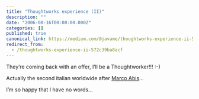 ```yaml
---
title: "Thoughtworks experience (II)"
description: ""
date: "2006-08-16T00:00:00.000Z"
categories: []
published: true
canonical_link: https://medium.com/@javame/thoughtworks-experience-ii-572c39ba8acf
redirect_from:
  - /thoughtworks-experience-ii-572c39ba8acf
---
```


They’re coming back with an offer, I’ll be a Thoughtworker!!! :-)

Actually the second italian worldwide after [Marco Abis](http://agilemovement.it/)…

I’m so happy that I have no words…
